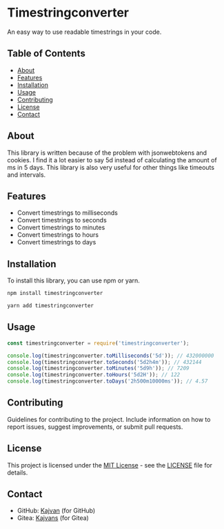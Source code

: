 # Timestringconverter

An easy way to use readable timestrings in your code.

## Table of Contents

- [About](#about)
- [Features](#features)
- [Installation](#installation)
- [Usage](#usage)
- [Contributing](#contributing)
- [License](#license)
- [Contact](#contact)

## About

This library is written because of the problem with jsonwebtokens and cookies. I find it a lot easier to say 5d instead of calculating the amount of ms in 5 days. This library is also very useful for other things like timeouts and intervals.

## Features

- Convert timestrings to milliseconds
- Convert timestrings to seconds
- Convert timestrings to minutes
- Convert timestrings to hours
- Convert timestrings to days

## Installation

To install this library, you can use npm or yarn.

```bash
npm install timestringconverter
```

```bash
yarn add timestringconverter
```

## Usage

```javascript
const timestringconverter = require('timestringconverter');

console.log(timestringconverter.toMilliseconds('5d')); // 432000000
console.log(timestringconverter.toSeconds('5d2h4m')); // 432144
console.log(timestringconverter.toMinutes('5d9h')); // 7209
console.log(timestringconverter.toHours('5d2H')); // 122
console.log(timestringconverter.toDays('2h500m10000ms')); // 4.57
```

## Contributing

Guidelines for contributing to the project. Include information on how to report issues, suggest improvements, or submit pull requests.

## License

This project is licensed under the [MIT License](LICENSE) - see the [LICENSE](LICENSE) file for details.

## Contact

- GitHub: [Kajvan](https://github.com/kajvan) (for GitHub)
- Gitea: [Kajvans](https://gitea.quiztimes.nl/kajvans) (for Gitea)